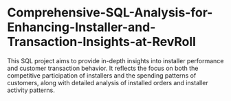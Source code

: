 # Comprehensive-SQL-Analysis-for-Enhancing-Installer-and-Transaction-Insights-at-RevRoll
This SQL project aims to provide in-depth insights into installer performance and customer transaction behavior. It reflects the focus on both the competitive participation of installers and the spending patterns of customers, along with detailed analysis of installed orders and installer activity patterns.
